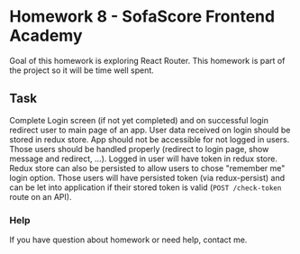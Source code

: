 # Homework 8 - SofaScore Frontend Academy

Goal of this homework is exploring React Router. This homework is part of the project so it will be time well spent.

## Task

Complete Login screen (if not yet completed) and on successful login redirect user to main page of an app. User data received on login should be stored in redux store.
App should not be accessible for not logged in users. Those users should be handled properly (redirect to login page, show message and redirect, ...).
Logged in user will have token in redux store. Redux store can also be persisted to allow users to chose "remember me" login option. Those users will have persisted token (via redux-persist) and can be let into application if their stored token is valid (`POST /check-token` route on an API). 

### Help

If you have question about homework or need help, contact me.
